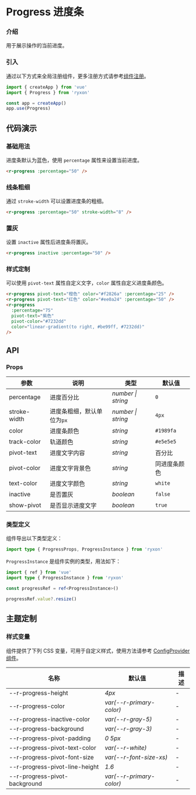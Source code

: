 # Progress 进度条

### 介绍

用于展示操作的当前进度。

### 引入

通过以下方式来全局注册组件，更多注册方式请参考[组件注册](#/zh-CN/advanced-usage#zu-jian-zhu-ce)。

```js
import { createApp } from 'vue'
import { Progress } from 'ryxon'

const app = createApp()
app.use(Progress)
```

## 代码演示

### 基础用法

进度条默认为蓝色，使用 `percentage` 属性来设置当前进度。

```html
<r-progress :percentage="50" />
```

### 线条粗细

通过 `stroke-width` 可以设置进度条的粗细。

```html
<r-progress :percentage="50" stroke-width="8" />
```

### 置灰

设置 `inactive` 属性后进度条将置灰。

```html
<r-progress inactive :percentage="50" />
```

### 样式定制

可以使用 `pivot-text` 属性自定义文字，`color` 属性自定义进度条颜色。

```html
<r-progress pivot-text="橙色" color="#f2826a" :percentage="25" />
<r-progress pivot-text="红色" color="#ee0a24" :percentage="50" />
<r-progress
  :percentage="75"
  pivot-text="紫色"
  pivot-color="#7232dd"
  color="linear-gradient(to right, #be99ff, #7232dd)"
/>
```

## API

### Props

| 参数 | 说明 | 类型 | 默认值 |
| --- | --- | --- | --- |
| percentage | 进度百分比 | _number \| string_ | `0` |
| stroke-width | 进度条粗细，默认单位为`px` | _number \| string_ | `4px` |
| color | 进度条颜色 | _string_ | `#1989fa` |
| track-color | 轨道颜色 | _string_ | `#e5e5e5` |
| pivot-text | 进度文字内容 | _string_ | 百分比 |
| pivot-color | 进度文字背景色 | _string_ | 同进度条颜色 |
| text-color | 进度文字颜色 | _string_ | `white` |
| inactive | 是否置灰 | _boolean_ | `false` |
| show-pivot | 是否显示进度文字 | _boolean_ | `true` |

### 类型定义

组件导出以下类型定义：

```ts
import type { ProgressProps, ProgressInstance } from 'ryxon'
```

`ProgressInstance` 是组件实例的类型，用法如下：

```ts
import { ref } from 'vue'
import type { ProgressInstance } from 'ryxon'

const progressRef = ref<ProgressInstance>()

progressRef.value?.resize()
```

## 主题定制

### 样式变量

组件提供了下列 CSS 变量，可用于自定义样式，使用方法请参考 [ConfigProvider 组件](/zh/component/config-provider.html)。

| 名称                           | 默认值                   | 描述 |
| ------------------------------ | ------------------------ | ---- |
| --r-progress-height            | _4px_                    | -    |
| --r-progress-color             | _var(--r-primary-color)_ | -    |
| --r-progress-inactive-color    | _var(--r-gray-5)_        | -    |
| --r-progress-background        | _var(--r-gray-3)_        | -    |
| --r-progress-pivot-padding     | _0 5px_                  | -    |
| --r-progress-pivot-text-color  | _var(--r-white)_         | -    |
| --r-progress-pivot-font-size   | _var(--r-font-size-xs)_  | -    |
| --r-progress-pivot-line-height | _1.6_                    | -    |
| --r-progress-pivot-background  | _var(--r-primary-color)_ | -    |
